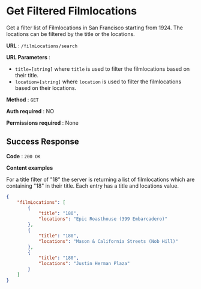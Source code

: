 # Get Filtered Filmlocations

Get a filter list of Filmlocations in San Francisco starting from 1924. The locations
can be filtered by the title or the locations.

**URL** : `/filmLocations/search`

**URL Parameters** : 
* `title=[string]` where `title` is used to filter the filmlocations based on their title.
* `location=[string]` where `location` is used to filter the filmlocations based on their locations.

**Method** : `GET`

**Auth required** : NO

**Permissions required** : None

## Success Response

**Code** : `200 OK`

**Content examples**

For a title filter of "18" the server is returning a list of filmlocations which are containing
"18" in their title. Each entry has a title and locations value.

```json
{
    "filmLocations": [
        {
            "title": "180",
            "locations": "Epic Roasthouse (399 Embarcadero)"
        },
        {
            "title": "180",
            "locations": "Mason & California Streets (Nob Hill)"
        },
        {
            "title": "180",
            "locations": "Justin Herman Plaza"
        }
    ]
}
```